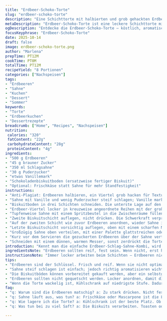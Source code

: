 ```yaml
---
title: "Erdbeer-Schoko-Torte"
slug: "erdbeer-schoko-torte"
description: "Eine Schichttorte mit halbierten und grob gehackten Erdbeeren, die mit Zucker vermischt werden. Geschichtet mit luftigem Schlagsahne und saftigen Erdbeeren. Zwischen den Schichten Erdbeeren in kreuzweise angeordneter Optik, veredelt mit Sahne. Oben ein cremiger Abschluss mit Maceraten und Puderzucker. Acht Portionen, gelingt am besten, wenn die Erdbeeren reif aber fest sind, damit sie beim Schichten nicht zerdrücken. Statt Zucker Muscovado ausprobieren für einen kräftigeren Geschmack. Statt weißer Sahne eine Vanillesahne – bringt mehr Aroma. Springform oder Ring für einfache Montage empfehlenswert."
metaDescription: "Erdbeer-Schoko-Torte ist eine leckere Schichttorte mit frischen Erdbeeren und Sahne. Perfekt für jeden Anlass und unwiderstehlich lecker."
ogDescription: "Entdecke die Erdbeer-Schoko-Torte – köstlich, aromatisch und ein echter Hingucker auf jedem Tisch. Einfach nachzumachen und herrlich frisch."
focusKeyphrase: "Erdbeer-Schoko-Torte"
date: 2025-10-14
draft: false
image: erdbeer-schoko-torte.png
author: "Marlena"
prepTime: PT12M
cookTime: PT0M
totalTime: PT12M
recipeYield: "8 Portionen"
categories: ["Nachspeisen"]
tags:
- "Erdbeeren"
- "Sahne"
- "Kuchen"
- "Dessert"
- "Sommer"
keywords:
- "Torte"
- "Erdbeerkuchen"
- "Dessertrezepte"
breadcrumb: ["Home", "Recipes", "Nachspeisen"]
nutrition: 
 calories: "320"
 fatContent: "22g"
 carbohydrateContent: "28g"
 proteinContent: "4g"
ingredients:
- "500 g Erdbeeren"
- "45 g brauner Zucker"
- "350 ml Schlagsahne"
- "30 g Puderzucker"
- "etwas Vanillemark"
- "Schokoladenbiskuitboden (ersatzweise fertiger Biskuit)"
- "Optional: Frischkäse statt Sahne für mehr Standfestigkeit"
instructions:
- "Anti-Plagiat: Erdbeeren halbieren, ein Viertel grob hacken für Textur; Zucker mit den gehackten Erdbeeren vermischen, etwas quellen lassen, mindestens 15 Minuten, bis der Saft austritt."
- "Sahne mit Vanille und wenig Puderzucker steif schlagen; Vanille markiert extra Aroma, nicht sparen."
- "Biskuitboden in drei Schichten schneiden. Die unterste Lage auf den Teller legen."
- "Erdbeer-Viertel locker in kreuzweise angeordnete Reihen mit der großen Seite außen auf die erste Biskuitschicht setzen. Zwischenräume großzügig lassen."
- "Tupfenweise Sahne mit einem Spritzbeutel in die Zwischenräume füllen, so bleibt alles stabil, Sahne verteilt sich gleichmäßig – kein Kleckschaos."
- "Zweite Biskuitschicht auflegen, nicht drücken. Die Schwerkraft verpresst die Schicht später, zu starkes Drücken macht matschig."
- "Auf der zweiten Schicht wie zuvor Erdbeeren anordnen, wieder Sahne in Zwischenräume spritzen."
- "Letzte Biskuitschicht vorsichtig auflegen, oben mit einem scharfen Messer glatt schneiden, damit Erdbeeren besser liegen und der Abschluss nicht wackelt."
- "Großzügig Sahne oben verteilen, mit einer Palette glattstreichen oder rustikal näpfeln, je nach Laune und Look."
- "Kurz vor dem Servieren die gezuckerten Erdbeeren über der Sahne verteilen, Puderzucker darüber sieben – die Süße und der Kontrast brauchen Frische, Puderzucker absorbiert Feuchtigkeit, nicht zu früh streuen."
- "Schneiden mit einem dünnen, warmen Messer, sonst zerdrückt die Torte, besonders wenn die Erdbeeren sehr saftig sind."
introduction: "Kennt man die einfache Erdbeer-Schlag-Sahne-Kombi, wird schnell klar: ohne Taktik wird das nix mit der Torte. Ich habe öfter versucht, die Erdbeeren hübsch und stabil hinzubekommen. Viele Anfänger drücken zu sehr, die Sahne wird schlaff; Erdbeeren quellen aus und matschen den Biskuit. Dieser Trick mit der Kreuz-Anordnung gibt Stabilität, Luft und Saft gleichzeitig. Wichtig ist, sämtliche Erdbeeren vorzukochen oder zu marinieren, Zucker rauscht schnell in den Saft, macht alles aromatischer, safter. Die Vanillesahne gibt extra Aroma, braucht man. Trockene Biskuits sind der Feind dieses Kuchens, frischer, saftiger Boden hilft enorm. Für mich inzwischen ein Klassiker mit leichtem Aufwand und großem Effekt."
ingredientsNote: "Erdbeeren sollten reif, fest sein. Wenn nicht, erst halbiert liegen lassen mit Zucker, Saft zieht nach wenigen Minuten. Brauner Zucker statt weißem bringt Tiefe, Muscovado ist noch intensiver. Wer den Sahneanteil erhöhen will, um mehr Stand zu haben, mischt Frischkäse oder Mascarpone dazu, gibt mehr Körper, but Vorsicht bei der Süße. Biskuitböden kann man fertig kaufen, selbst gebacken, aber frisch. Vanille mark oder Vanillezucker verbessert die Sahne merklich. Puderzucker zum Bestäuben nie zu früh verwenden - zieht Feuchtigkeit, Torte weicht schnell auf. Lasse Kuchenteile vorm Schichten abkühlen, sonst schmilzt die Sahne frühzeitig."
instructionsNote: "Immer locker arbeiten beim Schichten – Erdbeeren nicht drücken, Luft und Raum für Sahne lassen. Spritzbeutel erleichtert das exakte Verteilen der Sahne, Kleckse vermeiden und Torte stabilisieren. Geduld mit den macerierten Erdbeeren, je länger sie ziehen, desto intensiver der Geschmack. Korrekte Schichtung verhindert zusammenfallen. Messer zum Schneiden zwischen jedem Schnitt wärmen, eventuell mit einem feuchten Tuch, damit die Schichten nicht zerdrücken oder zusammenkleben. Wenn Torte zu weich wird, kurz in den Kühlschrank, um die Sahne zu festigen. Bei Problemen mit zu viel Saft – Biskuitboden kurz toasten oder mit etwas geschmolzener Schokolade bestreichen verlangsamt das Durchweichen."
tips:
- "Erdbeeren sind der Schlüssel. Frisch und reif. Wenn sie nicht optimal sind, einfach mit Zucker ansetzen. Nach 15 Minuten enthält man den besten Saft."
- "Sahne steif schlagen ist einfach; jedoch richtig aromatisieren wichtig. Für den Pfiff, gut dosiert Vanillemark verwenden. Relaxte Konsistenz."
- "Die Biskuitböden können vorbereitet gekauft werden, aber ein selbstgemachter ist überlegen. Toasten gibt Stabilität. Nicht zu lange, sonst wird's trocken."
- "Erdbeeren sollten nicht gequetscht werden. Locker anordnen, damit die Luft zirkuliert. Hier ist auch das Spritzbeutel die Lösung für die Sahne."
- "Wenn die Torte wackelig ist, Kühlschrank auf niedrigste Stufe. Dadurch festigt sich die Sahne und bleibt schön präsentiert. Achte auf Zeit."
faq:
- "q: Warum sind die Erdbeeren matschig? a: Zu stark drücken. Nicht fest anordnen. Schichtung ist wichtig für die Textur. Auch frische wählen."
- "q: Sahne läuft aus, was tun? a: Frischkäse oder Mascarpone ist die Lösung. Gibt Standfestigkeit. Alternativ, weniger Sahne verwenden."
- "q: Wie lagere ich die Torte? a: Kühlschrank ist der beste Platz. Ob Folie oder Deckel, wichtig ist die Frische. Nicht zu lange stehen lassen."
- "q: Was tun bei zu viel Saft? a: Die Biskuits verarbeiten. Toasten oder mit Schokolade bestreichen. Das fängt die Feuchtigkeit ein."

---
```

